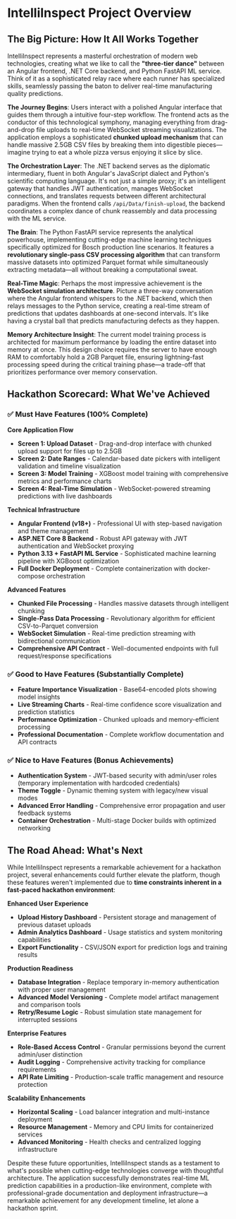 # IntelliInspect Project Overview

## The Big Picture: How It All Works Together

IntelliInspect represents a masterful orchestration of modern web technologies, creating what we like to call the **"three-tier dance"** between an Angular frontend, .NET Core backend, and Python FastAPI ML service. Think of it as a sophisticated relay race where each runner has specialized skills, seamlessly passing the baton to deliver real-time manufacturing quality predictions.

**The Journey Begins**: Users interact with a polished Angular interface that guides them through a intuitive four-step workflow. The frontend acts as the conductor of this technological symphony, managing everything from drag-and-drop file uploads to real-time WebSocket streaming visualizations. The application employs a sophisticated **chunked upload mechanism** that can handle massive 2.5GB CSV files by breaking them into digestible pieces—imagine trying to eat a whole pizza versus enjoying it slice by slice.

**The Orchestration Layer**: The .NET backend serves as the diplomatic intermediary, fluent in both Angular's JavaScript dialect and Python's scientific computing language. It's not just a simple proxy; it's an intelligent gateway that handles JWT authentication, manages WebSocket connections, and translates requests between different architectural paradigms. When the frontend calls `/api/Data/finish-upload`, the backend coordinates a complex dance of chunk reassembly and data processing with the ML service.

**The Brain**: The Python FastAPI service represents the analytical powerhouse, implementing cutting-edge machine learning techniques specifically optimized for Bosch production line scenarios. It features a **revolutionary single-pass CSV processing algorithm** that can transform massive datasets into optimized Parquet format while simultaneously extracting metadata—all without breaking a computational sweat.

**Real-Time Magic**: Perhaps the most impressive achievement is the **WebSocket simulation architecture**. Picture a three-way conversation where the Angular frontend whispers to the .NET backend, which then relays messages to the Python service, creating a real-time stream of predictions that updates dashboards at one-second intervals. It's like having a crystal ball that predicts manufacturing defects as they happen.

**Memory Architecture Insight**: The current model training process is architected for maximum performance by loading the entire dataset into memory at once. This design choice requires the server to have enough RAM to comfortably hold a 2GB Parquet file, ensuring lightning-fast processing speed during the critical training phase—a trade-off that prioritizes performance over memory conservation.

## Hackathon Scorecard: What We've Achieved

### ✅ Must Have Features (100% Complete)

**Core Application Flow**
- **Screen 1: Upload Dataset** - Drag-and-drop interface with chunked upload support for files up to 2.5GB
- **Screen 2: Date Ranges** - Calendar-based date pickers with intelligent validation and timeline visualization
- **Screen 3: Model Training** - XGBoost model training with comprehensive metrics and performance charts
- **Screen 4: Real-Time Simulation** - WebSocket-powered streaming predictions with live dashboards

**Technical Infrastructure**
- **Angular Frontend (v18+)** - Professional UI with step-based navigation and theme management
- **ASP.NET Core 8 Backend** - Robust API gateway with JWT authentication and WebSocket proxying
- **Python 3.13 + FastAPI ML Service** - Sophisticated machine learning pipeline with XGBoost optimization
- **Full Docker Deployment** - Complete containerization with docker-compose orchestration

**Advanced Features**
- **Chunked File Processing** - Handles massive datasets through intelligent chunking
- **Single-Pass Data Processing** - Revolutionary algorithm for efficient CSV-to-Parquet conversion
- **WebSocket Simulation** - Real-time prediction streaming with bidirectional communication
- **Comprehensive API Contract** - Well-documented endpoints with full request/response specifications

### ✅ Good to Have Features (Substantially Complete)

- **Feature Importance Visualization** - Base64-encoded plots showing model insights
- **Live Streaming Charts** - Real-time confidence score visualization and prediction statistics
- **Performance Optimization** - Chunked uploads and memory-efficient processing
- **Professional Documentation** - Complete workflow documentation and API contracts

### ✅ Nice to Have Features (Bonus Achievements)

- **Authentication System** - JWT-based security with admin/user roles (temporary implementation with hardcoded credentials)
- **Theme Toggle** - Dynamic theming system with legacy/new visual modes
- **Advanced Error Handling** - Comprehensive error propagation and user feedback systems
- **Container Orchestration** - Multi-stage Docker builds with optimized networking

## The Road Ahead: What's Next

While IntelliInspect represents a remarkable achievement for a hackathon project, several enhancements could further elevate the platform, though these features weren't implemented due to **time constraints inherent in a fast-paced hackathon environment**:

**Enhanced User Experience**
- **Upload History Dashboard** - Persistent storage and management of previous dataset uploads
- **Admin Analytics Dashboard** - Usage statistics and system monitoring capabilities
- **Export Functionality** - CSV/JSON export for prediction logs and training results

**Production Readiness**
- **Database Integration** - Replace temporary in-memory authentication with proper user management
- **Advanced Model Versioning** - Complete model artifact management and comparison tools
- **Retry/Resume Logic** - Robust simulation state management for interrupted sessions

**Enterprise Features**
- **Role-Based Access Control** - Granular permissions beyond the current admin/user distinction
- **Audit Logging** - Comprehensive activity tracking for compliance requirements
- **API Rate Limiting** - Production-scale traffic management and resource protection

**Scalability Enhancements**
- **Horizontal Scaling** - Load balancer integration and multi-instance deployment
- **Resource Management** - Memory and CPU limits for containerized services
- **Advanced Monitoring** - Health checks and centralized logging infrastructure

Despite these future opportunities, IntelliInspect stands as a testament to what's possible when cutting-edge technologies converge with thoughtful architecture. The application successfully demonstrates real-time ML prediction capabilities in a production-like environment, complete with professional-grade documentation and deployment infrastructure—a remarkable achievement for any development timeline, let alone a hackathon sprint.